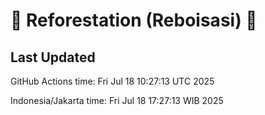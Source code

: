 
# 🌳 Reforestation (Reboisasi) 🌲

## Last Updated

GitHub Actions time: Fri Jul 18 10:27:13 UTC 2025

Indonesia/Jakarta time: Fri Jul 18 17:27:13 WIB 2025
